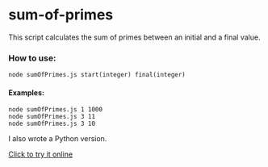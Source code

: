 # sum-of-primes

This script calculates the sum of primes between an initial and a final value.

<h3>How to use:</h3>

```
node sumOfPrimes.js start(integer) final(integer)
```

<h4>Examples:</h4>

```
node sumOfPrimes.js 1 1000
node sumOfPrimes.js 3 11
node sumOfPrimes.js 3 10
```

I also wrote a Python version.

<a href="https://onlinegdb.com/IFsBJ8uX16">Click to try it online</a>
